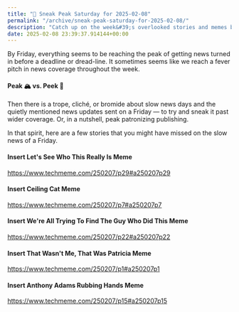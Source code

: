 ```yaml
---
title: "🔮 Sneak Peak Saturday for 2025-02-08"
permalink: "/archive/sneak-peak-saturday-for-2025-02-08/"
description: "Catch up on the week&#39;s overlooked stories and memes before the weekend rush!"
date: 2025-02-08 23:39:37.914144+00:00
---
```


<p>By Friday, everything seems to be reaching the peak of getting news turned in before a deadline or dread-line. It sometimes seems like we reach a fever pitch in news coverage throughout the week.</p><h4>Peak 🏔️ vs. Peek 👀</h4><p>Then there is a trope, cliché, or bromide about slow news days and the quietly mentioned news updates sent on a Friday — to try and sneak it past wider coverage. Or, in a nutshell, peak patronizing publishing.</p><p>In that spirit, here are a few stories that you might have missed on the slow news of a Friday.</p><h4>Insert Let's See Who This Really Is Meme</h4><p><a target="_blank" rel="noopener noreferrer nofollow" href="https://www.techmeme.com/250207/p29#a250207p29">https://www.techmeme.com/250207/p29#a250207p29</a></p><h4>Insert Ceiling Cat Meme</h4><p><a target="_blank" rel="noopener noreferrer nofollow" href="https://www.techmeme.com/250207/p7#a250207p7">https://www.techmeme.com/250207/p7#a250207p7</a></p><h4>Insert We're All Trying To Find The Guy Who Did This Meme</h4><p><a target="_blank" rel="noopener noreferrer nofollow" href="https://www.techmeme.com/250207/p22#a250207p22">https://www.techmeme.com/250207/p22#a250207p22</a></p><h4>Insert That Wasn't Me, That Was Patricia Meme</h4><p><a target="_blank" rel="noopener noreferrer nofollow" href="https://www.techmeme.com/250207/p1#a250207p1">https://www.techmeme.com/250207/p1#a250207p1</a></p><h4>Insert Anthony Adams Rubbing Hands Meme</h4><p><a target="_blank" rel="noopener noreferrer nofollow" href="https://www.techmeme.com/250207/p15#a250207p15">https://www.techmeme.com/250207/p15#a250207p15</a></p>